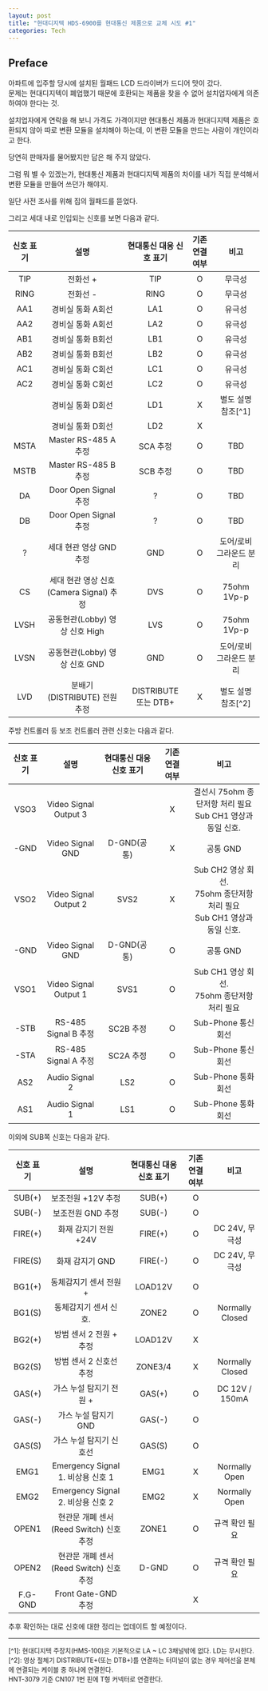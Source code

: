 ```yaml
---
layout: post
title: "현대디지텍 HDS-6900를 현대통신 제품으로 교체 시도 #1"
categories: Tech
---
```


## Preface

아파트에 입주할 당시에 설치된 월패드 LCD 드라이버가 드디어 맛이 갔다.  
문제는 현대디지텍이 폐업했기 때문에 호환되는 제품을 찾을 수 없어 설치업자에게 의존하여야 한다는 것.  

<!--exerpt-->

설치업자에게 연락을 해 보니 가격도 가격이지만 현대통신 제품과 현대디지텍 제품은 호환되지 않아 따로 변환 모듈을 설치해야 하는데, 이 변환 모듈을 만드는 사람이 개인이라고 한다.  

당연히 판매자를 물어봤지만 답은 해 주지 않았다.

그럼 뭐 별 수 있겠는가, 현대통신 제품과 현대디지텍 제품의 차이를 내가 직접 분석해서 변환 모듈을 만들어 쓰던가 해야지.

일단 사전 조사를 위해 집의 월패드를 뜯었다.

그리고 세대 내로 인입되는 신호를 보면 다음과 같다.

| 신호 표기 | 설명 | 현대통신 대응 신호 표기 | 기존 연결 여부 | 비고 |
| :---: | :---: | :---: | :---: | :---: |
| TIP | 전화선 + | TIP | O | 무극성 |
| RING | 전화선 - | RING | O | 무극성 |
| AA1 | 경비실 통화 A회선 | LA1 | O | 유극성 |
| AA2 | 경비실 통화 A회선 | LA2 | O | 유극성 | 
| AB1 | 경비실 통화 B회선 | LB1 | O | 유극성 | 
| AB2 | 경비실 통화 B회선 | LB2 | O | 유극성 | 
| AC1 | 경비실 통화 C회선 | LC1 | O | 유극성 | 
| AC2 | 경비실 통화 C회선 | LC2 | O | 유극성 | 
|  | 경비실 통화 D회선 | LD1 | X | 별도 설명 참조[^1] | 
|  | 경비실 통화 D회선 | LD2 | X | | 
| MSTA | Master RS-485 A 추정 | SCA 추정 | O | TBD |
| MSTB | Master RS-485 B 추정 | SCB 추정 | O | TBD |
| DA | Door Open Signal 추정 | ? | O | TBD |
| DB | Door Open Signal 추정 | ? | O | TBD |
| ? | 세대 현관 영상 GND 추정 | GND | O | 도어/로비 그라운드 분리 |
| CS | 세대 현관 영상 신호 (Camera Signal) 추정 | DVS | O | 75ohm 1Vp-p |
| LVSH | 공동현관(Lobby) 영상 신호 High | LVS | O | 75ohm 1Vp-p |
| LVSN | 공동현관(Lobby) 영상 신호 GND | GND | O | 도어/로비 그라운드 분리 |
| LVD | 분배기(DISTRIBUTE) 전원 추정 | DISTRIBUTE 또는 DTB+ | X | 별도 설명 참조[^2] |

주방 컨트롤러 등 보조 컨트롤러 관련 신호는 다음과 같다. 

| 신호 표기 | 설명 | 현대통신 대응 신호 표기 | 기존 연결 여부 | 비고 |
| :---: | :---: | :---: | :---: | :---: |
| VSO3 | Video Signal Output 3 |  | X | 결선시 75ohm 종단저항 처리 필요<br />Sub CH1 영상과 동일 신호. |
| -GND | Video Signal GND | D-GND(공통) | X | 공통 GND |
| VSO2 | Video Signal Output 2 | SVS2 | X | Sub CH2 영상 회선.<br />75ohm 종단저항 처리 필요<br />Sub CH1 영상과 동일 신호. |
| -GND | Video Signal GND | D-GND(공통) | O | 공통 GND |
| VSO1 | Video Signal Output 1 | SVS1 | O | Sub CH1 영상 회선.<br />75ohm 종단저항 처리 필요 |
| -STB | RS-485 Signal B 추정 | SC2B 추정 | O | Sub-Phone 통신 회선 |
| -STA | RS-485 Signal A 추정 | SC2A 추정 | O | Sub-Phone 통신 회선 |
| AS2 | Audio Signal 2 | LS2 | O | Sub-Phone 통화 회선 |
| AS1 | Audio Signal 1 | LS1 | O | Sub-Phone 통화 회선 |

이외에 SUB쪽 신호는 다음과 같다.

| 신호 표기 | 설명 | 현대통신 대응 신호 표기 | 기존 연결 여부 | 비고 |
| :---: | :---: | :---: | :---: | :---: |
| SUB(+) | 보조전원 +12V 추정 | SUB(+) | O |
| SUB(-) | 보조전원 GND 추정 | SUB(-) | O |
| FIRE(+) | 화재 감지기 전원 +24V | FIRE(+) | O | DC 24V, 무극성 |
| FIRE(S) | 화재 감지기 GND | FIRE(-) | O | DC 24V, 무극성 |
| BG1(+) | 동체감지기 센서 전원 + | LOAD12V | O |
| BG1(S) | 동체감지기 센서 신호. | ZONE2 | O | Normally Closed |
| BG2(+) | 방범 센서 2 전원 + 추정 | LOAD12V | X |
| BG2(S) | 방범 센서 2 신호선 추정 | ZONE3/4 | X | Normally Closed |
| GAS(+) | 가스 누설 탐지기 전원 + | GAS(+) | O | DC 12V / 150mA |
| GAS(-) | 가스 누설 탐지기 GND | GAS(-) | O |
| GAS(S) | 가스 누설 탐지기 신호선 | GAS(S) | O |
| EMG1 | Emergency Signal 1. 비상용 신호 1 | EMG1 | X | Normally Open |
| EMG2 | Emergency Signal 2. 비상용 신호 2 | EMG2 | X | Normally Open |
| OPEN1 | 현관문 개폐 센서(Reed Switch) 신호 추정 | ZONE1 | O | 규격 확인 필요 |
| OPEN2 | 현관문 개폐 센서(Reed Switch) 신호 추정 | D-GND | O | 규격 확인 필요 |
| F.G-GND | Front Gate-GND 추정 |  | X |

추후 확인하는 대로 신호에 대한 정리는 업데이트 할 예정이다.

<style>
.footnotes {
    font-size: 0.8rem;
}
</style>

---
<div class="footnotes" markdown="1">
[^1]: 현대디지텍 주장치(HMS-100)은 기본적으로 LA ~ LC 3채널밖에 없다. LD는 무시한다.  
[^2]: 영상 절체기 DISTRIBUTE+(또는 DTB+)를 연결하는 터미널이 없는 경우 제어선을 본체에 연결되는 케이블 중 하나에 연결한다.<br />HNT-3079 기준 CN107 1번 핀에 T형 커넥터로 연결한다.
</div>